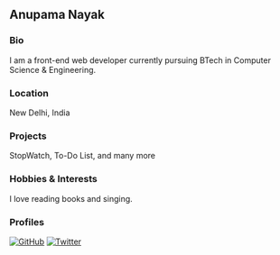 ## Anupama Nayak

### Bio
I am a front-end web developer currently pursuing BTech in Computer Science & Engineering.

### Location
New Delhi, India

### Projects
StopWatch, To-Do List, and many more

### Hobbies & Interests
I love reading books and singing.

### Profiles
[![GitHub][github-img]](https://github.com/anupama212)
[![Twitter][twitter-img]](https://twitter.com/anupama212)  

<!-- Don't edit the below 2 lines -->
[twitter-img]: https://i.imgur.com/wWzX9uB.png
[github-img]: https://i.imgur.com/9I6NRUm.png
```
